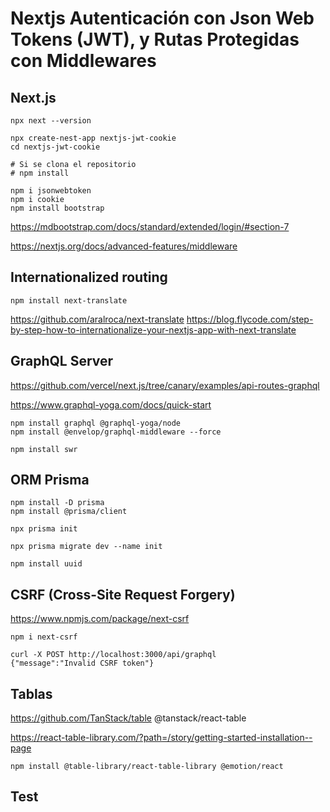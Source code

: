 # Nextjs Autenticación con Json Web Tokens (JWT), y Rutas Protegidas con Middlewares

## Next.js

```
npx next --version

npx create-nest-app nextjs-jwt-cookie
cd nextjs-jwt-cookie

# Si se clona el repositorio
# npm install

npm i jsonwebtoken
npm i cookie
npm install bootstrap

```

https://mdbootstrap.com/docs/standard/extended/login/#section-7

https://nextjs.org/docs/advanced-features/middleware


## Internationalized routing

```
npm install next-translate
```

https://github.com/aralroca/next-translate
https://blog.flycode.com/step-by-step-how-to-internationalize-your-nextjs-app-with-next-translate

## GraphQL Server

https://github.com/vercel/next.js/tree/canary/examples/api-routes-graphql

https://www.graphql-yoga.com/docs/quick-start

```
npm install graphql @graphql-yoga/node
npm install @envelop/graphql-middleware --force

npm install swr
```

## ORM Prisma

```
npm install -D prisma
npm install @prisma/client

npx prisma init

npx prisma migrate dev --name init

npm install uuid
```

## CSRF (Cross-Site Request Forgery)

https://www.npmjs.com/package/next-csrf

```
npm i next-csrf

curl -X POST http://localhost:3000/api/graphql
{"message":"Invalid CSRF token"}       

```

## Tablas

https://github.com/TanStack/table
@tanstack/react-table


https://react-table-library.com/?path=/story/getting-started-installation--page

```
npm install @table-library/react-table-library @emotion/react
````

## Test